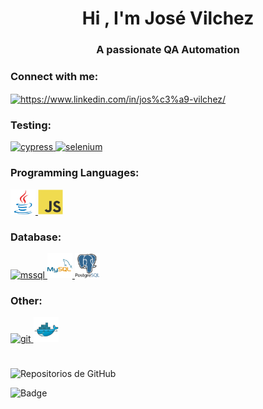 <h1 align="center">Hi , I'm José Vilchez</h1>
<h3 align="center">A passionate QA Automation</h3>

<h3 align="left">Connect with me:</h3>
<p align="left">
<a href="https://www.linkedin.com/in/jos%C3%A9-vilchez/" target="blank"><img align="center" src="https://raw.githubusercontent.com/rahuldkjain/github-profile-readme-generator/master/src/images/icons/Social/linked-in-alt.svg" alt="https://www.linkedin.com/in/jos%c3%a9-vilchez/" height="30" width="40" /></a>
</p>

<h3 align="left">Testing:</h3>
<p align="left"> <a href="https://www.cypress.io" target="_blank" rel="noreferrer"> <img src="https://raw.githubusercontent.com/simple-icons/simple-icons/6e46ec1fc23b60c8fd0d2f2ff46db82e16dbd75f/icons/cypress.svg" alt="cypress" width="40" height="40"/></a><a href="https://www.selenium.dev" target="_blank" rel="noreferrer"> <img src="https://raw.githubusercontent.com/detain/svg-logos/780f25886640cef088af994181646db2f6b1a3f8/svg/selenium-logo.svg" alt="selenium" width="40" height="40"/> </a> </p> 


<h3 align="left">Programming Languages:</h3>
<a href="https://www.java.com" target="_blank" rel="noreferrer"> <img src="https://raw.githubusercontent.com/devicons/devicon/master/icons/java/java-original.svg" alt="java" width="40" height="40"/> </a><a href="https://developer.mozilla.org/en-US/docs/Web/JavaScript" target="_blank" rel="noreferrer"> <img src="https://raw.githubusercontent.com/devicons/devicon/master/icons/javascript/javascript-original.svg" alt="javascript" width="40" height="40"/> </a> 

<h3 align="left">Database:</h3>
<a href="https://www.microsoft.com/en-us/sql-server" target="_blank" rel="noreferrer"> <img src="https://www.svgrepo.com/show/303229/microsoft-sql-server-logo.svg" alt="mssql" width="40" height="40"/> </a><a href="https://www.mysql.com/" target="_blank" rel="noreferrer"> <img src="https://raw.githubusercontent.com/devicons/devicon/master/icons/mysql/mysql-original-wordmark.svg" alt="mysql" width="40" height="40"/> </a><a href="https://www.postgresql.org" target="_blank" rel="noreferrer"> <img src="https://raw.githubusercontent.com/devicons/devicon/master/icons/postgresql/postgresql-original-wordmark.svg" alt="postgresql" width="40" height="40"/></a>

<h3 align="left">Other:</h3>
<a href="https://git-scm.com/" target="_blank" rel="noreferrer"> <img src="https://www.vectorlogo.zone/logos/git-scm/git-scm-icon.svg" alt="git" width="40" height="40"/>
  </a>
<a href="https://www.docker.com" target="blank" rel="noreferrer"> <img src="https://raw.githubusercontent.com/devicons/devicon/master/icons/docker/docker-original.svg"alt="postgresql" width="40" height="40"/>
</a>
<h1 align="center"></h1>

![Repositorios de GitHub](https://img.shields.io/badge/dynamic/json?color=blue&label=REPOSITORIES&style=plastic&query=%24.public_repos&url=https%3A%2F%2Fapi.github.com%2Fusers%2Fjose-vilchez)


![Badge](https://komarev.com/ghpvc/?username=jose-vilchez&color=brightgreen&style=plastic&label=PROFILE+VIEWS )


